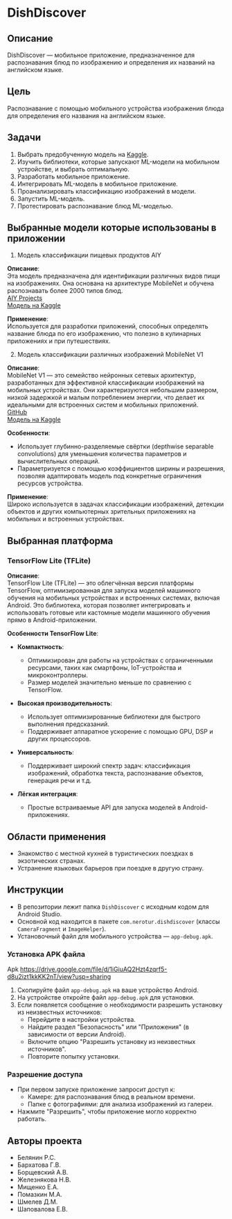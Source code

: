 # DishDiscover

## Описание
DishDiscover — мобильное приложение, предназначенное для распознавания блюд по изображению и определения их названий на английском языке.

## Цель

Распознавание с помощью мобильного устройства изображения блюда для определения его названия на английском языке.

## Задачи
1. Выбрать предобученную модель на [Kaggle](https://www.kaggle.com/).
2. Изучить библиотеки, которые запускают ML-модели на мобильном устройстве, и выбрать оптимальную.
3. Разработать мобильное приложение.
4. Интегрировать ML-модель в мобильное приложение.
5. Проанализировать классификацию изображений в модели.
6. Запустить ML-модель.
7. Протестировать распознавание блюд ML-моделью.

## Выбранные модели которые использованы в приложении

1. Модель классификации пищевых продуктов AIY

**Описание**:  
Эта модель предназначена для идентификации различных видов пищи на изображениях. Она основана на архитектуре MobileNet и обучена распознавать более 2000 типов блюд.  
[AIY Projects](https://aiyprojects.withgoogle.com/models/)  
[Модель на Kaggle](https://www.kaggle.com/models/google/aiy)

**Применение**:  
Используется для разработки приложений, способных определять название блюда по его изображению, что полезно в кулинарных приложениях и при путешествиях.

2. Модель классификации различных изображений MobileNet V1

**Описание**:  
MobileNet V1 — это семейство нейронных сетевых архитектур, разработанных для эффективной классификации изображений на мобильных устройствах. Они характеризуются небольшим размером, низкой задержкой и малым потреблением энергии, что делает их идеальными для встроенных систем и мобильных приложений.  
[GitHub](https://github.com/tensorflow/models/blob/master/research/slim/nets/mobilenet_v1.md)  
[Модель на Kaggle](https://www.kaggle.com/models/google/mobilenet-v1)

**Особенности**:
- Использует глубинно-разделяемые свёртки (depthwise separable convolutions) для уменьшения количества параметров и вычислительных операций.
- Параметризуется с помощью коэффициентов ширины и разрешения, позволяя адаптировать модель под конкретные ограничения ресурсов устройства.

**Применение**:  
Широко используется в задачах классификации изображений, детекции объектов и других компьютерных зрительных приложениях на мобильных и встроенных устройствах.

## Выбранная платформа

### TensorFlow Lite (TFLite)

**Описание**:  
TensorFlow Lite (TFLite) — это облегчённая версия платформы TensorFlow, оптимизированная для запуска моделей машинного обучения на мобильных устройствах и встроенных системах, включая Android. Это библиотека, которая позволяет интегрировать и использовать готовые или кастомные модели машинного обучения прямо в Android-приложении.

**Особенности TensorFlow Lite**:

- **Компактность**:
    - Оптимизирован для работы на устройствах с ограниченными ресурсами, таких как смартфоны, IoT-устройства и микроконтроллеры.
    - Размер моделей значительно меньше по сравнению с TensorFlow.

- **Высокая производительность**:
    - Использует оптимизированные библиотеки для быстрого выполнения предсказаний.
    - Поддерживает аппаратное ускорение с помощью GPU, DSP и других процессоров.

- **Универсальность**:
    - Поддерживает широкий спектр задач: классификация изображений, обработка текста, распознавание объектов, генерация речи и т.д.

- **Лёгкая интеграция**:
    - Простые встраиваемые API для запуска моделей в Android-приложениях.

## Области применения

- Знакомство с местной кухней в туристических поездках в экзотических странах.
- Устранение языковых барьеров при поездке в другую страну.

## Инструкции

- В репозитории лежит папка `DishDiscover` с исходным кодом для Android Studio.
- Основной код находится в пакете `com.nerotur.dishdiscover` (классы `CameraFragment` и `ImageHelper`).
- Установочный файл для мобильного устройства — `app-debug.apk`.

### Установка APK файла
Apk https://drive.google.com/file/d/1iGiuAQ2Hzt4zqrf5-d8u2izt1kkKK2nT/view?usp=sharing
1. Скопируйте файл `app-debug.apk` на ваше устройство Android.
2. На устройстве откройте файл `app-debug.apk` для установки.
3. Если появляется сообщение о необходимости разрешить установку из неизвестных источников:
    - Перейдите в настройки устройства.
    - Найдите раздел "Безопасность" или "Приложения" (в зависимости от версии Android).
    - Включите опцию "Разрешить установку из неизвестных источников".
    - Повторите попытку установки.

### Разрешение доступа

- При первом запуске приложение запросит доступ к:
    - Камере: для распознавания блюд в реальном времени.
    - Папке с фотографиями: для анализа изображений из галереи.
- Нажмите "Разрешить", чтобы приложение могло корректно работать.

## Авторы проекта
- Белянин Р.С.
- Бархатова Г.В.
- Борщевский А.В.
- Железнякова Н.В.
- Мищенко Е.А.
- Помазкин М.А.
- Шмелев Д.М.
- Шаповалова Е.В.